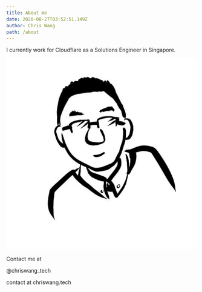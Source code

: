 ```yaml
---
title: About me
date: 2020-08-27T03:52:51.149Z
author: Chris Wang
path: /about
---
```

I currently work for Cloudflare as a Solutions Engineer in Singapore.

![profile](../images/profile.jpg "I look like this, somewhat.")

Contact me at 

@chriswang_tech

contact at chriswang.tech